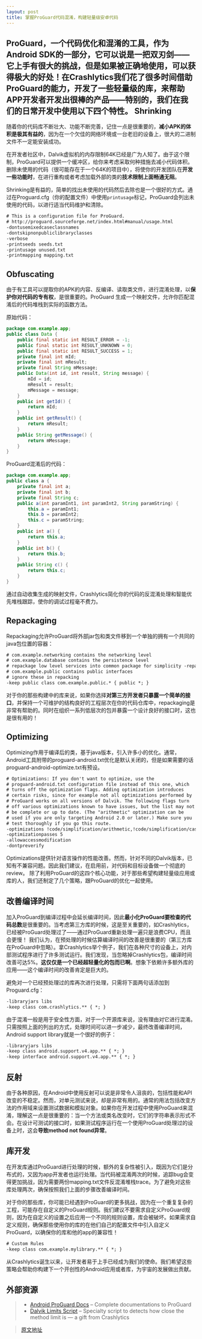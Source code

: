 ```yaml
---
layout: post
title: 掌握ProGuard代码混淆，构建轻量级安卓代码
---
```

ProGuard，一个代码优化和混淆的工具，作为Android SDK的一部分，它可以说是一把双刃剑——它上手有很大的挑战，但是如果被正确地使用，可以获得极大的好处！在Crashlytics我们花了很多时间**借助ProGuard的能力，开发了一些轻量级的库**，来帮助APP开发者开发出很棒的产品——特别的，我们在我们的日常开发中使用以下四个特性。
Shrinking
---------
随着你的代码库不断壮大、功能不断完善，记住一点是很重要的，**减小APK的体积是极其有益的**，因为在一个欠佳的网络环境或一台老旧的设备上，很大的二进制文件不一定能安装成功。

在开发者社区中，Dalvik虚拟机的内存限制64K已经是广为人知了。由于这个限制，ProGuard可以提供一个缓冲区，给你来考虑采取何种措施去减小代码体积。删除未使用的代码（很可能存在于一个64K的项目中），将使你的开发团队在**开发一些功能时**，在进行重构或者考虑加载外部的类的**技术限制上面畅通无阻**。

Shrinking是有益的，简单的找出未使用的代码然后去除也是一个很好的方式。通过在Proguard.cfg（你的配置文件）中使用`printusage`标记，ProGuard会列出未使用的代码，以进行适当代码维护和清除。

<!--more-->

```xml
# This is a configuration file for ProGuard. 
# http://proguard.sourceforge.net/index.html#manual/usage.html
-dontusemixedcaseclassnames
-dontskipnonpubliclibraryclasses
-verbose
-printseeds seeds.txt
-printusage unused.txt
-printmapping mapping.txt
```

Obfuscating
---------
由于有工具可以提取你的APK的内容、反编译、读取类文件，进行混淆处理，以**保护你对代码的专有权**，是很重要的。ProGuard 生成一个映射文件，允许你匹配混淆后的代码堆栈到实际的函数方法。

原始代码：

```java
package com.example.app;
public class Data {
    public final static int RESULT_ERROR = -1;
    public final static int RESULT_UNKNOWN = 0;
    public final static int RESULT_SUCCESS = 1;
    private final int mId;
    private final int mResult;
    private final String mMessage;
    public Data(int id, int result, String message) {
        mId = id;
        mResult = result;
        mMessage = message;
    }
    public int getId() {
        return mId;
    }
    public int getResult() {
        return mResult;
    }
    public String getMessage() {
        return mMessage;
    }
}
```

ProGuard混淆后的代码：

```java
package com.example.app;
public class a {
    private final int a;
    private final int b;
    private final String c;
    public a(int paramInt1, int paramInt2, String paramString) {
        this.a = paramInt1;
        this.b = paramInt2;
        this.c = paramString;
    }
    public int a() {
        return this.a;
    }
    public int b() {
        return this.b;
    }
    public String c() {
        return this.c;
    }
}
```

通过自动收集生成的映射文件，Crashlytics简化你的代码的反混淆处理和智能优先堆栈跟踪，使你的调试过程毫不费力。

Repackaging
---------
Repackaging允许ProGuard将外部jar包和类文件移到一个单独的拥有一个共同的java包位置的容器：

```xml
# com.example.networking contains the networking level
# com.example.database contains the persistence level
# repackage low level services into common package for simplicity -repackageclasses "com.example.internal"
# com.example.public contains public interfaces
# ignore these in repacking
-keep public class com.example.public.* { public *; }
```

对于你的那些构建中的库来说，如果你选择**对第三方开发者只暴露一个简单的接口**，并保持一个可维护的结构良好的工程层次在你的代码仓库中，repackaging是非常有帮助的。同时在组织一系列低层次的包并暴露一个设计良好的接口时，这也是很有用的！

Optimizing
---------
Optimizing作用于编译后的类，基于java版本，引入许多小的优化。通常，Android工具附带的proguard-android.txt优化是默认关闭的，但是如果需要的话proguard-android-optimize.txt有预设。

```xml
# Optimizations: If you don't want to optimize, use the
# proguard-android.txt configuration file instead of this one, which
# turns off the optimization flags. Adding optimization introduces
# certain risks, since for example not all optimizations performed by
# ProGuard works on all versions of Dalvik. The following flags turn
# off various optimizations known to have issues, but the list may not
# be complete or up to date. (The "arithmetic" optimization can be
# used if you are only targeting Android 2.0 or later.) Make sure you
# test thoroughly if you go this route.
-optimizations !code/simplification/arithmetic,!code/simplification/cast,!field/*,!class/merging/*
-optimizationpasses 5
-allowaccessmodification
-dontpreverify
```

Optimizations提供针对语言操作的性能改善。然而，针对不同的Dalvik版本，已知有不兼容问题。因此我们建议，在启用前，对代码和目标设备做一个彻底的review。
除了利用ProGuard的这四个核心功能，对于那些希望构建轻量级应用或库的人，我们还制定了几个策略，跟ProGuard的优化一起使用。

改善编译时间
---------
加入ProGuard到编译过程中会延长编译时间，因此**最小化ProGuard要检查的代码总数**是很重要的。当考虑第三方库的时候，这是至关重要的，如Crashlytics，已经被ProGuard处理过了——通过ProGuard重新处理一遍只是浪费CPU，而且会更慢！ 我们认为，在预处理的时候估算编译时间的改善是很重要的（第三方库在ProGuard中忽略）。拿Crashlytics举个例子，我们在各种尺寸的设备上，对内部测试程序进行了许多测试运行。我们发现，当忽略掉Crashlytics包，编译时间改善可达5%。**这仅仅是一个已经超轻量化的包而已啊**。想象下依赖许多额外库的应用——这个编译时间的改善肯定是巨大的。

避免对一个已经预处理过的库再次进行处理，只需将下面两句话添加到Proguard.cfg：

```xml
-libraryjars libs
-keep class com.crashlytics.** { *; }
```

由于混淆一般是用于安全性方面，对于一个开源库来说，没有理由对它进行混淆。只需按照上面的列出的方式，处理时间可以进一步减少，最终改善编译时间，Android support library就是一个很好的例子： 

```xml
-libraryjars libs
-keep class android.support.v4.app.** { *; }
-keep interface android.support.v4.app.** { *; }
```

反射
---------
由于各种原因，在Android中使用反射可以说是非常令人沮丧的，包括性能和API改变的不稳定。然而，对单元测试来说，却是非常有用的。通常的用法包括改变方法的作用域来设置测试数据和模拟对象。如果你在开发过程中使用ProGuard来混淆，理解这一点是很重要的：当一个方法或类名改变时，它们的字符串表示形式不会。在设计可测试的接口时，如果测试程序运行在一个使用ProGuard处理过的设备上时，这会**导致method not found异常**。

库开发
---------
在开发库通过ProGuard进行处理的时候，额外的复杂性被引入，既因为它们是分布式的，又因为app开发者也运行处理。当代码被混淆两次的时候，追踪bug会变得更加挑战，因为需要两份mapping.txt文件反混淆堆栈trace。为了避免对这些库处理两次，确保按照我们上面的步骤改善编译时间。

对于你的那些库，你可能已经遇到ProGuard的更多挑战，因为在一个重复复杂的工程，可能存在自定义的ProGuard规则。我们建议不要需求自定义ProGuard规则，因为在自定义的设置之后应用一个不同的规则设置，库会被破坏。如果需求自定义规则，确保那些使用你的库的在他们自己的配置文件中引入自定义ProGuard，以确保你的库和他的app的兼容性！

```xml
# Custom Rules
-keep class com.example.mylibrary.** { *; }
```

从Crashlytics诞生以来，让开发者易于上手已经成为我们的使命。我们希望这些策略会帮助你构建下一个开创性的Android应用或者库，为宇宙的发展做出贡献。

外部资源
---------
>- [Android ProGuard Docs][1] – Complete documentations to ProGuard
>- [Dalvik Limits Script][2] – Specialty script to detects how close the method limit is — a gift from Crashlytics 

> [原文地址][3]

[1]: http://developer.android.com/tools/help/proguard.html
[2]: https://gist.github.com/tyvsmith/6056422
[3]: http://www.crashlytics.com/blog/mastering-proguard-for-building-lightweight-android-code/?utm_source=Android+Weekly&utm_campaign=9c05536e9c-Android_Weekly_89&utm_medium=email&utm_term=0_4eb677ad19-9c05536e9c-337261285
